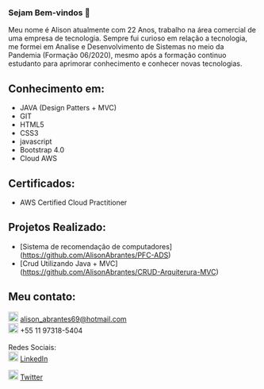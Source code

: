 ### Sejam Bem-vindos 👋

Meu nome é Alison atualmente com 22 Anos, trabalho na área comercial de uma empresa de tecnologia.
Sempre fui curioso em relação a tecnologia, me formei em Analise e Desenvolvimento de Sistemas no meio da Pandemia (Formação 06/2020), mesmo após a formação continuo estudanto para aprimorar conhecimento e conhecer novas tecnologias.

## Conhecimento em:
* JAVA (Design Patters + MVC)
* GIT
* HTML5
* CSS3
* javascript
* Bootstrap 4.0
* Cloud AWS

## Certificados:
* AWS Certified Cloud Practitioner

## Projetos Realizado:
* [Sistema de recomendação de computadores] (https://github.com/AlisonAbrantes/PFC-ADS)
* [Crud Utilizando Java + MVC] (https://github.com/AlisonAbrantes/CRUD-Arquiterura-MVC)

## Meu contato:
<img src="https://image.flaticon.com/icons/svg/88/88042.svg" width="20" height="20x"> alison_abrantes69@hotmail.com
<br>
<img src="https://image.flaticon.com/icons/svg/733/733585.svg" width="20" height="20x"> +55 11 97318-5404
<br>
<br>
Redes Sociais:<br>
<img src="https://image.flaticon.com/icons/svg/174/174857.svg" width="20" height="20x">  [LinkedIn](https://www.linkedin.com/in/alison-duarte-154609125/)

<img src="https://image.flaticon.com/icons/svg/733/733579.svg" width="20px" height="20px">  [Twitter](https://www.twitter.com/allie_kun)

